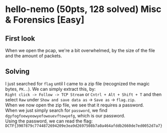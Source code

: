 # hello-nemo (50pts, 128 solved) Misc & Forensics [Easy]

## First look
When we open the pcap, we're a bit overwhelmed, by the size of the file and the amount of packets.

## Solving
I just searched for `flag` until I came to a zip file (recognized the magic bytes, `PK..`). We can simply extract this, by:  
`Right click -> Follow -> TCP Stream` or `Cntrl + Alt + Shift + T` and then select `Raw` under `Show and save data as` -> `Save as` -> `flag.zip`.  
When we now open the zip file, we see that it requires a password.  
When we just simply search for `password`, we find `dgyfogfoewyeowyefowouevftowyefg`, which is our password.  
Using the password, we can read the flag: `DCTF{3907879c7744872694209e3ea9d2697508b7a0a464afddb2660de7ed0052d7a7}`